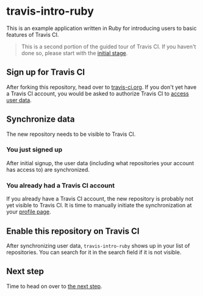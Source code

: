# travis-intro-ruby

This is an example application written in Ruby for
introducing users to basic features of Travis CI.

> This is a second portion of the guided tour of Travis CI.
> If you haven't done so, please start with the
> [initial stage](../../tree/01.intro).

## Sign up for Travis CI

After forking this repository, head over to [travis-ci.org](https://travis-ci.org).
If you don't yet have a Travis CI account, you would be asked to
authorize Travis CI to [access user data](https://docs.travis-ci.com/user/github-oauth-scopes).

## Synchronize data

The new repository needs to be visible to Travis CI.

### You just signed up

After initial signup, the user data (including what repositories your account has access to)
are synchronized.

### You already had a Travis CI account

If you already have a Travis CI account, the new repository is probably not yet visible to
Travis CI.
It is time to manually initiate the synchronization at your
[profile page](https://travis-ci.org/profile).

## Enable this repository on Travis CI

After synchronizing user data, `travis-intro-ruby` shows up in your list of repositories.
You can search for it in the search field if it is not visible.

## Next step

Time to head on over to [the next step](../../tree/03.first_build).
